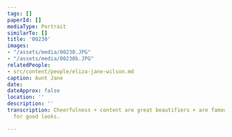 ```yaml
---
tags: []
paperId: []
mediaType: Portrait
similarTo: []
title: '00230'
images:
- "/assets/media/00230.JPG"
- "/assets/media/00230b.JPG"
relatedPeople:
- src/content/people/eliza-jane-wilson.md
caption: Aunt Jane
date: 
dateApprox: false
location: ''
description: ''
transcription: Cheerfulness + content are great beautifiers + are famous preservers
  for good looks.

---
```

